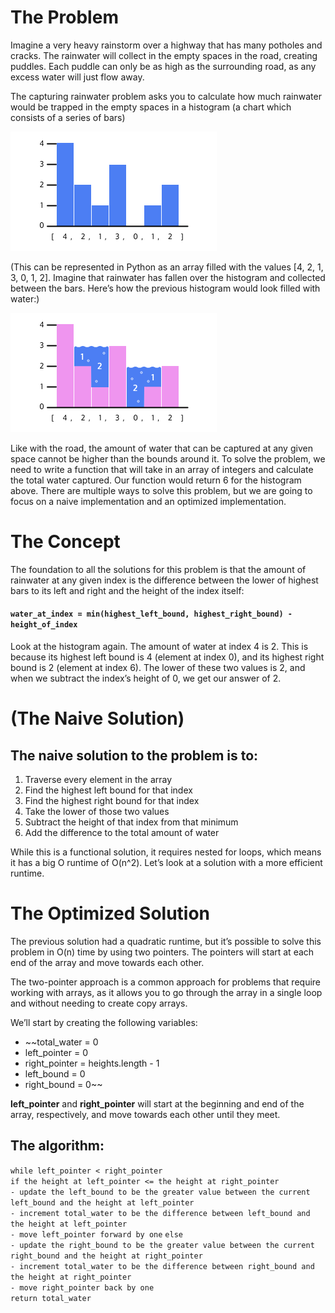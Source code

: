 # The Problem 
 Imagine a very heavy rainstorm over a highway that has many potholes and cracks. The rainwater will 
 collect in the empty spaces in the road, creating puddles. Each puddle can only be as high as the surrounding road, 
 as any excess water will just flow away.
 
 The capturing rainwater problem asks you to calculate how much rainwater would be trapped in the empty spaces in a 
 histogram (a chart which consists of a series of bars)

![img.png](img.png)

 (This can be represented in Python as an array filled with the values [4, 2, 1, 3, 0, 1, 2]. Imagine that rainwater has fallen over the histogram and collected between the bars. Here’s how the previous histogram would look filled with water:)

![img_1.png](img_1.png)

Like with the road, the amount of water that can be captured at any given space cannot be higher than the bounds around it. To solve the problem, we need to write a function that will take in an array of integers and calculate the total water captured. Our function would return 6 for the histogram above. There are multiple ways to solve this problem, but we are going to focus on a naive implementation and an optimized implementation.

# The Concept
The foundation to all the solutions for this problem is that the amount of rainwater at any given index is the difference between the lower of highest bars to its left and right and the height of the index itself:

#### `water_at_index = min(highest_left_bound, highest_right_bound) - height_of_index`

Look at the histogram again. The amount of water at index 4 is 2. This is because its highest left bound is 4 (element at index 0), and its highest right bound is 2 (element at index 6). The lower of these two values is 2, and when we subtract the index’s height of 0, we get our answer of 2.

 # (The Naive Solution)
## The naive solution to the problem is to:

1. Traverse every element in the array
2. Find the highest left bound for that index
3. Find the highest right bound for that index
4. Take the lower of those two values
5. Subtract the height of that index from that minimum
6. Add the difference to the total amount of water

While this is a functional solution, it requires nested for loops, which means it has a big O runtime of O(n^2). Let’s look at a solution with a more efficient runtime.

# The Optimized Solution
The previous solution had a quadratic runtime, but it’s possible to solve this problem in O(n) time by using two pointers. The pointers will start at each end of the array and move towards each other. 

The two-pointer approach is a common approach for problems that require working with arrays, as it allows you to go through the array in a single loop and without needing to create copy arrays.

We’ll start by creating the following variables:
* ~~total_water = 0
* left_pointer = 0 
* right_pointer = heights.length - 1
* left_bound = 0
* right_bound = 0~~

**left_pointer** and **right_pointer** will start at the beginning and end of the array, respectively, and move towards each other until they meet.

## The algorithm:

`while left_pointer < right_pointer`\
    `if the height at left_pointer <= the height at right_pointer`\
         `- update the left_bound to be the greater value between the current left_bound and the height at left_pointer`\
         `- increment total_water to be the difference between left_bound and the height at left_pointer`\
         `- move left_pointer forward by one`
    `else`\
        `- update the right_bound to be the greater value between the current right_bound and the height at right_pointer`\
        `- increment total_water to be the difference between right_bound and the height at right_pointer`\
        `- move right_pointer back by one`\
`return total_water`